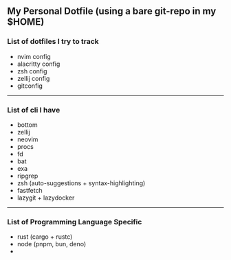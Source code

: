 ## My Personal Dotfile (using a bare git-repo in my $HOME)

### List of dotfiles I try to track
- nvim config
- alacritty config
- zsh config
- zellij config
- gitconfig
---
### List of cli I have
- bottom
- zellij
- neovim
- procs
- fd
- bat
- exa
- ripgrep
- zsh (auto-suggestions + syntax-highlighting)
- fastfetch
- lazygit + lazydocker
---
### List of Programming Language Specific
- rust (cargo + rustc)
- node (pnpm, bun, deno)
- 
